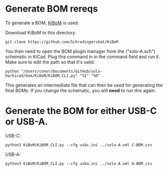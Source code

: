 # Generate BOM rereqs

To generate a BOM, [KiBoM](https://github.com/SchrodingersGat/KiBoM) is used.

Download KiBoM to this directory.

```
git clone https://github.com/SchrodingersGat/KiBoM
```

You then need to open the BOM plugin manager from the ("solo-A.sch") schematic in KiCad.  Plug this command in in the command field and run it.  Make sure to edit the path so that it's valid.

```
python "/Users/conor/Documents/GitHub/solo-hw/kicad/bom/KiBoM/KiBOM_CLI.py" "%I" "%O"
```

This generates an intermediate file that can then be used for generating the final BOMs.  If you change the schematic,
you will **need** to run this again.

# Generate the BOM for either USB-C or USB-A.

USB-C:
```
python3 KiBoM/KiBOM_CLI.py --cfg usbc.ini ../solo-A.xml C-BOM.csv
```

USB-A:
```
python3 KiBoM/KiBOM_CLI.py --cfg usba.ini ../solo-A.xml A-BOM.csv
```
